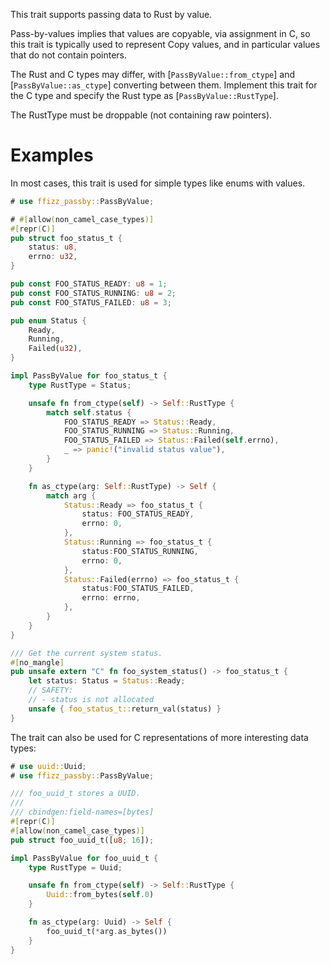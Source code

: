 This trait supports passing data to Rust by value.

Pass-by-values implies that values are copyable, via assignment in C, so this
trait is typically used to represent Copy values, and in particular values that
do not contain pointers.

The Rust and C types may differ, with [`PassByValue::from_ctype`] and [`PassByValue::as_ctype`]
converting between them.  Implement this trait for the C type and specify the
Rust type as [`PassByValue::RustType`].

The RustType must be droppable (not containing raw pointers).

# Examples

In most cases, this trait is used for simple types like enums with values.

```rust
# use ffizz_passby::PassByValue;

# #[allow(non_camel_case_types)]
#[repr(C)]
pub struct foo_status_t {
    status: u8,
    errno: u32,
}

pub const FOO_STATUS_READY: u8 = 1;
pub const FOO_STATUS_RUNNING: u8 = 2;
pub const FOO_STATUS_FAILED: u8 = 3;

pub enum Status {
    Ready,
    Running,
    Failed(u32),
}

impl PassByValue for foo_status_t {
    type RustType = Status;

    unsafe fn from_ctype(self) -> Self::RustType {
        match self.status {
            FOO_STATUS_READY => Status::Ready,
            FOO_STATUS_RUNNING => Status::Running,
            FOO_STATUS_FAILED => Status::Failed(self.errno),
            _ => panic!("invalid status value"),
        }
    }

    fn as_ctype(arg: Self::RustType) -> Self {
        match arg {
            Status::Ready => foo_status_t {
                status: FOO_STATUS_READY,
                errno: 0,
            },
            Status::Running => foo_status_t {
                status:FOO_STATUS_RUNNING,
                errno: 0,
            },
            Status::Failed(errno) => foo_status_t {
                status:FOO_STATUS_FAILED,
                errno: errno,
            },
        }
    }
}

/// Get the current system status.
#[no_mangle]
pub unsafe extern "C" fn foo_system_status() -> foo_status_t {
    let status: Status = Status::Ready;
    // SAFETY:
    // - status is not allocated
    unsafe { foo_status_t::return_val(status) }
}
```

The trait can also be used for C representations of more interesting data types:

```rust
# use uuid::Uuid;
# use ffizz_passby::PassByValue;

/// foo_uuid_t stores a UUID.
///
/// cbindgen:field-names=[bytes]
#[repr(C)]
#[allow(non_camel_case_types)]
pub struct foo_uuid_t([u8; 16]);

impl PassByValue for foo_uuid_t {
    type RustType = Uuid;

    unsafe fn from_ctype(self) -> Self::RustType {
        Uuid::from_bytes(self.0)
    }

    fn as_ctype(arg: Uuid) -> Self {
        foo_uuid_t(*arg.as_bytes())
    }
}

